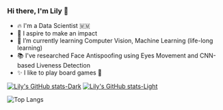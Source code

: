 ### Hi there, I'm Lily 👋 
- 🔥 I'm a Data Scientist  🇲🇲
- 🙋 I aspire to make an impact
- 🌌 I’m currently learning Computer Vision, Machine Learning (life-long learning) 
- 📚 I've researched Face Antispoofing using Eyes Movement and CNN-based Liveness Detection
- ✨ I like to play board games 🤔
<!--
**PhooPyae/PhooPyae** is a ✨ _special_ ✨ repository because its `README.md` (this file) appears on your GitHub profile.

Here are some ideas to get you started:

- 🔭 I’m currently working as a Solution Architect but I'd love to be an AI Engineer
- 🌱 I’m currently learning Machine Learning, Data Scientist
- 👯 I’m looking to collaborate on ...
- 🤔 I’m looking for help with ...
- 💬 Ask me about ...
- 📫 How to reach me: ...
- 😄 Pronouns: ...
- ⚡ Fun fact: ...
-->

[![Lily's GitHub stats-Dark](https://git-stats-taupe.vercel.app/api?username=PhooPyae&show_icons=true&theme=dark#gh-dark-mode-only)](https://github.com/anuraghazra/github-readme-stats#gh-dark-mode-only)
[![Lily's GitHub stats-Light](https://git-stats-taupe.vercel.app/api?username=PhooPyae&show_icons=true&theme=default#gh-light-mode-only)](https://github.com/anuraghazra/github-readme-stats#gh-light-mode-only)

![Top Langs](https://git-stats-taupe.vercel.app/api/top-langs/?username=PhooPyae&layout=compact)
